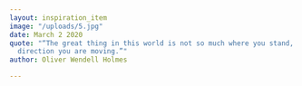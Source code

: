 ```yaml
---
layout: inspiration_item
image: "/uploads/5.jpg"
date: March 2 2020
quote: "“The great thing in this world is not so much where you stand, as in what
  direction you are moving.”"
author: Oliver Wendell Holmes

---
```

